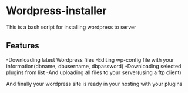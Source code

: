 Wordpress-installer
===================

This is a bash script for installing wordpress to server

Features
-----------------
-Downloading latest Wordpress files
-Editing wp-config file with your information(dbname, dbusername, dbpassword)
-Downloading selected plugins from list
-And uploading all files to your server(using a ftp client)

And finally your wordpress site is ready in your hosting with your plugins